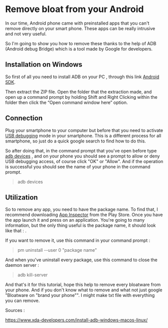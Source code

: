 # Remove bloat from your Android

In our time, Android phone came with preinstalled apps that you can't remove directly on your smart phone. These apps can be really intrusive  and not very useful. 

So I'm going to show you how to remove these thanks to the help of ADB (Android debug Bridge) which is a tool made by Google for developers. 

## Installation on Windows

So first of all you need to install ADB on your PC , through this link [Android SDK](https://dl.google.com/android/repository/platform-tools-latest-windows.zip). 

Then extract the ZIP file. Open the folder that the extraction made, and open up a command prompt by holding Shift and Right Clicking within the folder then click the “Open command window here” option.

## Connection

Plug your smartphone to your computer but before that you need to activate <u>USB debugging</u> mode in your smartphone. This is a different process for all smartphone, so just do a quick google search to find how to do this. 

So after doing that, in the command prompt that you've open before type <u> adb devices</u> , and on your phone you should see a prompt to allow or deny USB debugging access, of course click "OK" or "Allow". And if the operation is successful you should see the name of your phone in the command prompt. 

> adb devices

## Utilization 

So to remove any app, you need to have the package name. To find that, I recommend downloading  [App Inspector](https://play.google.com/store/apps/details?id=bg.projectoria.appinspector&hl=en_US&gl=US) from the Play Store. Once you have the app launch it and press on an application. You're going to many information, but the only thing useful is the package name, it should look like that : . 

If you want to remove it, use this command in your command prompt :

>  pm uninstall --user 0 "package name"

And when you've uninstall every package, use this command to close the daemon server :

> adb kill-server

And that's it for this tutorial, hope this help to remove every bloatware from your phone. And if you don't know what to remove and what not just google "Bloatware on "brand your phone"". I might make txt file with everything you can remove. 



Sources : 

https://www.xda-developers.com/install-adb-windows-macos-linux/

